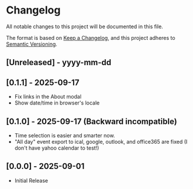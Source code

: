 # Changelog

All notable changes to this project will be documented in this file.

The format is based on [Keep a Changelog](https://keepachangelog.com/en/1.1.0/),
and this project adheres to [Semantic Versioning](https://semver.org/spec/v2.0.0.html).

## [Unreleased] - yyyy-mm-dd

## [0.1.1] - 2025-09-17

- Fix links in the About modal
- Show date/time in browser's locale

## [0.1.0] - 2025-09-17 (Backward incompatible)

- Time selection is easier and smarter now.
- "All day" event export to ical, google, outlook, and office365 are fixed (I don't have yahoo calendar to test!)

## [0.0.0] - 2025-09-01

- Initial Release
